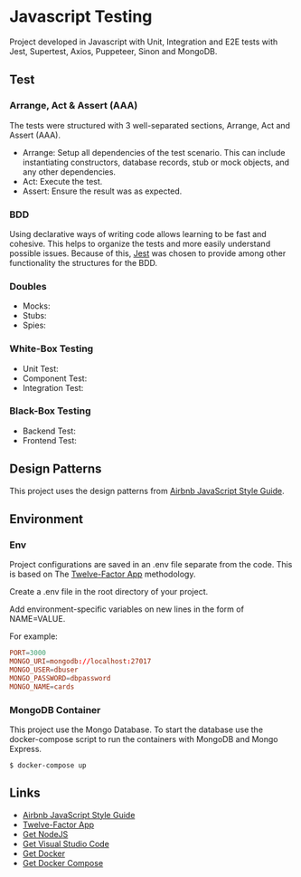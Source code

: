 # Javascript Testing

Project developed in Javascript with Unit, Integration and E2E tests with Jest, Supertest, Axios, Puppeteer, Sinon and MongoDB.

## Test

### Arrange, Act & Assert (AAA)

The tests were structured with 3 well-separated sections, Arrange, Act and Assert (AAA).

* Arrange: Setup all dependencies of the test scenario. This can include instantiating constructors, database records, stub or mock objects, and any other dependencies.
* Act: Execute the test.
* Assert: Ensure the result was as expected.

### BDD

Using declarative ways of writing code allows learning to be fast and cohesive. This helps to organize the tests and more easily understand possible issues. Because of this, [Jest](https://jestjs.io/) was chosen to provide among other functionality the structures for the BDD.

### Doubles

* Mocks:
* Stubs:
* Spies:

### White-Box Testing

* Unit Test: 
* Component Test:
* Integration Test:

### Black-Box Testing

* Backend Test:
* Frontend Test:

## Design Patterns

This project uses the design patterns from [Airbnb JavaScript Style Guide](https://github.com/airbnb/javascript).

## Environment

### Env

Project configurations are saved in an .env file separate from the code. This is based on The [Twelve-Factor App](https://12factor.net/) methodology.

Create a .env file in the root directory of your project. 

Add environment-specific variables on new lines in the form of NAME=VALUE. 

For example:

```toml
PORT=3000
MONGO_URI=mongodb://localhost:27017
MONGO_USER=dbuser
MONGO_PASSWORD=dbpassword
MONGO_NAME=cards
```

### MongoDB Container

This project use the Mongo Database. To start the database use the docker-compose script to run the containers with MongoDB and Mongo Express.

```docker
$ docker-compose up
```

## Links
* [Airbnb JavaScript Style Guide](https://github.com/airbnb/javascript)
* [Twelve-Factor App](https://12factor.net/)
* [Get NodeJS](https://nodejs.org/en/download/)
* [Get Visual Studio Code](https://code.visualstudio.com/download)
* [Get Docker](https://docs.docker.com/get-docker/)
* [Get Docker Compose](https://docs.docker.com/compose/install/)
